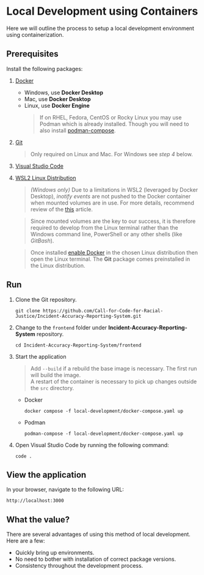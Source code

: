 # Local Development using Containers

Here we will outline the process to setup a local development environment using containerization.

## Prerequisites

Install the following packages:

1.  [Docker](https://docs.docker.com/engine/install/)
    - Windows, use **Docker Desktop**
    - Mac, use **Docker Desktop**
    - Linux, use **Docker Engine**
      > If on RHEL, Fedora, CentOS or Rocky Linux you may use Podman which is already installed. Though you will need to also install [podman-compose](https://github.com/containers/podman-compose).
2.  [Git](https://github.com/git-guides/install-git)
    > Only required on Linux and Mac. For Windows see _step 4_ below.
3.  [Visual Studio Code](https://code.visualstudio.com/download)
4.  [WSL2 Linux Distribution](https://docs.microsoft.com/en-us/windows/wsl/install)

    > _(Windows only)_ Due to a limitations in WSL2 (leveraged by Docker Desktop), _inotify events_ are not pushed to the Docker container when mounted volumes are in use. For more details, recommend review of the [this](https://docs.docker.com/desktop/windows/wsl/#best-practices) article.

    > Since mounted volumes are the key to our success, it is therefore required to develop from the Linux terminal rather than the Windows command line, PowerShell or any other shells (like _GitBash_).

    > Once installed [enable Docker](https://docs.docker.com/desktop/windows/wsl/#enabling-docker-support-in-wsl-2-distros) in the chosen Linux distribution then open the Linux terminal. The **Git** package comes preinstalled in the Linux distribution.

## Run

1.  Clone the Git repository.
    ```
    git clone https://github.com/Call-for-Code-for-Racial-Justice/Incident-Accuracy-Reporting-System.git
    ```
2.  Change to the `frontend` folder under **Incident-Accuracy-Reporting-System** repository.
    ```
    cd Incident-Accuracy-Reporting-System/frontend
    ```
3.  Start the application
    > Add `--build` if a rebuild the base image is necessary. The first run will build the image.<br />A restart of the container is necessary to pick up changes outside the `src` directory.
    - Docker
      ```
      docker compose -f local-development/docker-compose.yaml up
      ```
    - Podman
      ```
      podman-compose -f local-development/docker-compose.yaml up
      ```
4.  Open Visual Studio Code by running the following command:
    ```
    code .
    ```

## View the application

In your browser, navigate to the following URL:

```
http://localhost:3000
```

## What the value?

There are several advantages of using this method of local development. Here are a few:

- Quickly bring up environments.
- No need to bother with installation of correct package versions.
- Consistency throughout the development process.
